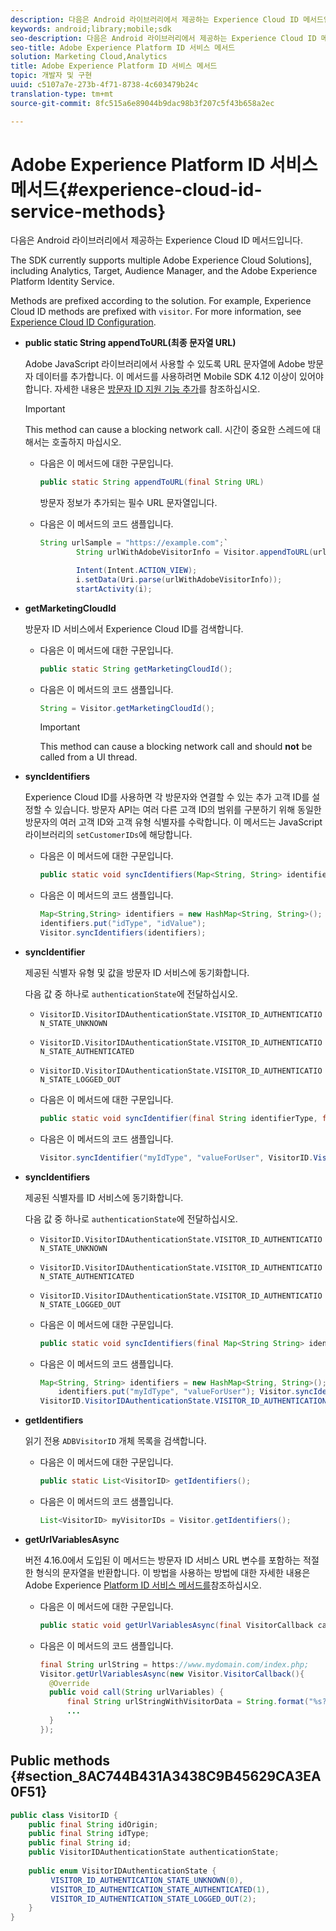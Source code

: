 ```yaml
---
description: 다음은 Android 라이브러리에서 제공하는 Experience Cloud ID 메서드입니다.
keywords: android;library;mobile;sdk
seo-description: 다음은 Android 라이브러리에서 제공하는 Experience Cloud ID 메서드입니다.
seo-title: Adobe Experience Platform ID 서비스 메서드
solution: Marketing Cloud,Analytics
title: Adobe Experience Platform ID 서비스 메서드
topic: 개발자 및 구현
uuid: c5107a7e-273b-4f71-8738-4c603479b24c
translation-type: tm+mt
source-git-commit: 8fc515a6e89044b9dac98b3f207c5f43b658a2ec

---
```



# Adobe Experience Platform ID 서비스 메서드{#experience-cloud-id-service-methods}

다음은 Android 라이브러리에서 제공하는 Experience Cloud ID 메서드입니다.

The SDK currently supports multiple Adobe Experience Cloud Solutions], including Analytics, Target, Audience Manager, and the Adobe Experience Platform Identity Service.

Methods are prefixed according to the solution. For example, Experience Cloud ID methods are prefixed with `visitor`. For more information, see [Experience Cloud ID Configuration](/help/android/c-marketing-cloud/mcvid.md).

* **public static String appendToURL(최종 문자열 URL)**

   Adobe JavaScript 라이브러리에서 사용할 수 있도록 URL 문자열에 Adobe 방문자 데이터를 추가합니다. 이 메서드를 사용하려면 Mobile SDK 4.12 이상이 있어야 합니다. 자세한 내용은 [방문자 ID 지원 기능 추가](https://marketing.adobe.com/resources/help/en_US/mcvid/mcvid-appendvisitorid.html)를 참조하십시오.

   >[!IMPORTANT]
   >
   >This method can cause a blocking network call. 시간이 중요한 스레드에 대해서는 호출하지 마십시오.

   * 다음은 이 메서드에 대한 구문입니다.

      ```java
      public static String appendToURL(final String URL) 
      ```

      방문자 정보가 추가되는 필수 URL 문자열입니다.

   * 다음은 이 메서드의 코드 샘플입니다.

      ```java
      String urlSample = "https://example.com";`
              String urlWithAdobeVisitorInfo = Visitor.appendToURL(urlSample);
      
              Intent(Intent.ACTION_VIEW);
              i.setData(Uri.parse(urlWithAdobeVisitorInfo));
              startActivity(i);
      ```

* **getMarketingCloudId**

   방문자 ID 서비스에서 Experience Cloud ID를 검색합니다.

   * 다음은 이 메서드에 대한 구문입니다.

      ```java
      public static String getMarketingCloudId(); 
      ```

   * 다음은 이 메서드의 코드 샘플입니다.

      ```java
      String = Visitor.getMarketingCloudId();
      ```

      >[!IMPORTANT]
      >
      >This method can cause a blocking network call and should **not** be called from a UI thread.

* **syncIdentifiers**

   Experience Cloud ID를 사용하면 각 방문자와 연결할 수 있는 추가 고객 ID를 설정할 수 있습니다. 방문자 API는 여러 다른 고객 ID의 범위를 구분하기 위해 동일한 방문자의 여러 고객 ID와 고객 유형 식별자를 수락합니다. 이 메서드는 JavaScript 라이브러리의 `setCustomerIDs`에 해당합니다.

   * 다음은 이 메서드에 대한 구문입니다.

      ```java
      public static void syncIdentifiers(Map<String, String> identifiers); 
      ```

   * 다음은 이 메서드의 코드 샘플입니다.

      ```java
      Map<String,String> identifiers = new HashMap<String, String>();
      identifiers.put("idType", "idValue");
      Visitor.syncIdentifiers(identifiers);
      ```

* **syncIdentifier**

   제공된 식별자 유형 및 값을 방문자 ID 서비스에 동기화합니다.

   다음 값 중 하나로 `authenticationState`에 전달하십시오.

   * `VisitorID.VisitorIDAuthenticationState.VISITOR_ID_AUTHENTICATION_STATE_UNKNOWN`
   * `VisitorID.VisitorIDAuthenticationState.VISITOR_ID_AUTHENTICATION_STATE_AUTHENTICATED`
   * `VisitorID.VisitorIDAuthenticationState.VISITOR_ID_AUTHENTICATION_STATE_LOGGED_OUT`

   * 다음은 이 메서드에 대한 구문입니다.

      ```java
      public static void syncIdentifier(final String identifierType, final String identifier, final VisitorID.VisitorIDAuthenticationState authenticationState);
      ```

   * 다음은 이 메서드의 코드 샘플입니다.

      ```java
      Visitor.syncIdentifier("myIdType", "valueForUser", VisitorID.VisitorIDAuthenticationState.VISITOR_ID_AUTHENTICATION_STATE_LOGGED_OUT);
      ```

* **syncIdentifiers**

   제공된 식별자를 ID 서비스에 동기화합니다.

   다음 값 중 하나로 `authenticationState`에 전달하십시오.
   * `VisitorID.VisitorIDAuthenticationState.VISITOR_ID_AUTHENTICATION_STATE_UNKNOWN`
   * `VisitorID.VisitorIDAuthenticationState.VISITOR_ID_AUTHENTICATION_STATE_AUTHENTICATED`
   * `VisitorID.VisitorIDAuthenticationState.VISITOR_ID_AUTHENTICATION_STATE_LOGGED_OUT`

   * 다음은 이 메서드에 대한 구문입니다.

      ```java
      public static void syncIdentifiers(final Map<String String> identifiers, final VisitorID.VisitorIDAuthenticationState authenticationState);
      ```

   * 다음은 이 메서드의 코드 샘플입니다.

      ```java
      Map<String, String> identifiers = new HashMap<String, String>();
          identifiers.put("myIdType", "valueForUser"); Visitor.syncIdentifiers(identifiers,
      VisitorID.VisitorIDAuthenticationState.VISITOR_ID_AUTHENTICATION_STATE_AUTHENTICATED); 
      ```

* **getIdentifiers**

   읽기 전용 `ADBVisitorID` 개체 목록을 검색합니다.

   * 다음은 이 메서드에 대한 구문입니다.

      ```java
      public static List<VisitorID> getIdentifiers(); 
      ```

   * 다음은 이 메서드의 코드 샘플입니다.

      ```java
      List<VisitorID> myVisitorIDs = Visitor.getIdentifiers(); 
      ```

* **getUrlVariablesAsync**

   버전 4.16.0에서 도입된 이 메서드는 방문자 ID 서비스 URL 변수를 포함하는 적절한 형식의 문자열을 반환합니다. 이 방법을 사용하는 방법에 대한 자세한 내용은 Adobe Experience [Platform ID 서비스 메서드를](/help/android/reference/hybrid-app.md)참조하십시오.

   * 다음은 이 메서드에 대한 구문입니다.

      ```java
      public static void getUrlVariablesAsync(final VisitorCallback callback);
      ```

   * 다음은 이 메서드의 코드 샘플입니다.

      ```java
      final String urlString = https://www.mydomain.com/index.php; 
      Visitor.getUrlVariablesAsync(new Visitor.VisitorCallback(){ 
        @Override 
        public void call(String urlVariables) { 
            final String urlStringWithVisitorData = String.format("%s?%s", urlString, urlVariables); 
            ...
        } 
      });
      ```

## Public methods {#section_8AC744B431A3438C9B45629CA3EA0F51}

```java
public class VisitorID { 
    public final String idOrigin; 
    public final String idType; 
    public final String id; 
    public VisitorIDAuthenticationState authenticationState; 
 
    public enum VisitorIDAuthenticationState { 
         VISITOR_ID_AUTHENTICATION_STATE_UNKNOWN(0), 
         VISITOR_ID_AUTHENTICATION_STATE_AUTHENTICATED(1), 
         VISITOR_ID_AUTHENTICATION_STATE_LOGGED_OUT(2); 
    } 
}
```
